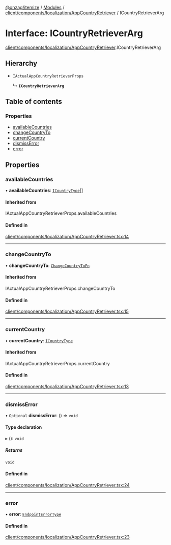 [@onzag/itemize](../README.md) / [Modules](../modules.md) / [client/components/localization/AppCountryRetriever](../modules/client_components_localization_AppCountryRetriever.md) / ICountryRetrieverArg

# Interface: ICountryRetrieverArg

[client/components/localization/AppCountryRetriever](../modules/client_components_localization_AppCountryRetriever.md).ICountryRetrieverArg

## Hierarchy

- `IActualAppCountryRetrieverProps`

  ↳ **`ICountryRetrieverArg`**

## Table of contents

### Properties

- [availableCountries](client_components_localization_AppCountryRetriever.ICountryRetrieverArg.md#availablecountries)
- [changeCountryTo](client_components_localization_AppCountryRetriever.ICountryRetrieverArg.md#changecountryto)
- [currentCountry](client_components_localization_AppCountryRetriever.ICountryRetrieverArg.md#currentcountry)
- [dismissError](client_components_localization_AppCountryRetriever.ICountryRetrieverArg.md#dismisserror)
- [error](client_components_localization_AppCountryRetriever.ICountryRetrieverArg.md#error)

## Properties

### availableCountries

• **availableCountries**: [`ICountryType`](imported_resources.ICountryType.md)[]

#### Inherited from

IActualAppCountryRetrieverProps.availableCountries

#### Defined in

[client/components/localization/AppCountryRetriever.tsx:14](https://github.com/onzag/itemize/blob/73e0c39e/client/components/localization/AppCountryRetriever.tsx#L14)

___

### changeCountryTo

• **changeCountryTo**: [`ChangeCountryToFn`](../modules/client_internal_providers_locale_provider.md#changecountrytofn)

#### Inherited from

IActualAppCountryRetrieverProps.changeCountryTo

#### Defined in

[client/components/localization/AppCountryRetriever.tsx:15](https://github.com/onzag/itemize/blob/73e0c39e/client/components/localization/AppCountryRetriever.tsx#L15)

___

### currentCountry

• **currentCountry**: [`ICountryType`](imported_resources.ICountryType.md)

#### Inherited from

IActualAppCountryRetrieverProps.currentCountry

#### Defined in

[client/components/localization/AppCountryRetriever.tsx:13](https://github.com/onzag/itemize/blob/73e0c39e/client/components/localization/AppCountryRetriever.tsx#L13)

___

### dismissError

• `Optional` **dismissError**: () => `void`

#### Type declaration

▸ (): `void`

##### Returns

`void`

#### Defined in

[client/components/localization/AppCountryRetriever.tsx:24](https://github.com/onzag/itemize/blob/73e0c39e/client/components/localization/AppCountryRetriever.tsx#L24)

___

### error

• **error**: [`EndpointErrorType`](../modules/base_errors.md#endpointerrortype)

#### Defined in

[client/components/localization/AppCountryRetriever.tsx:23](https://github.com/onzag/itemize/blob/73e0c39e/client/components/localization/AppCountryRetriever.tsx#L23)
